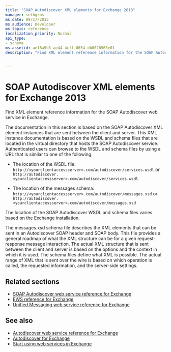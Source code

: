 ```yaml
---
title: "SOAP Autodiscover XML elements for Exchange 2013"
manager: sethgros
ms.date: 09/17/2015
ms.audience: Developer
ms.topic: reference
localization_priority: Normal
api_type:
- schema
ms.assetid: ae18a5b3-ae44-4cff-8654-db8028565e01
description: "Find XML element reference information for the SOAP Autodiscover web service in Exchange."
 
 
---
```


# SOAP Autodiscover XML elements for Exchange 2013

Find XML element reference information for the SOAP Autodiscover web service in Exchange.
  
The documentation in this section is based on the SOAP Autodiscover XML element instances that are sent between the client and server. This XML instance documentation is based on the WSDL and schema files that are located in the virtual directory that hosts the SOAP Autodiscover service. Authenticated users can browse to the WSDL and schema files by using a URL that is similar to one of the following:
  
- The location of the WSDL file: `http://<yourclientaccessserver>.com/autodiscover/services.wsdl` or `http://autodiscover.<yourclientaccessserver>.com/autodiscover/services.wsdl`
    
- The location of the messages schema: `http://<yourclientaccessserver>.com/autodiscover/messages.xsd` or `http://autodiscover.<yourclientaccessserver>.com/autodiscover/messages.xsd` 
    
The location of the SOAP Autodiscover WSDL and schema files varies based on the Exchange installation.
  
The messages.xsd schema file describes the XML elements that can be sent in an Autodiscover SOAP header and SOAP body. This file provides a general roadmap of what the XML structure can be for a given request-response message interaction. The actual XML structure that is sent between the client and server is based on the options and the context in which it is used. The schema files define what XML is possible. The actual range of XML that is sent over the wire is based on which operation is called, the requested information, and the server-side settings. 
  
## Related sections

- [SOAP Autodiscover web service reference for Exchange](soap-autodiscover-web-service-reference-for-exchange.md)    
- [EWS reference for Exchange](ews-reference-for-exchange.md)    
- [Unified Messaging web service reference for Exchange](unified-messaging-web-service-reference-for-exchange.md)
    
## See also

- [Autodiscover web service reference for Exchange](autodiscover-web-service-reference-for-exchange.md)
- [Autodiscover for Exchange](../exchange-web-services/autodiscover-for-exchange.md)
- [Start using web services in Exchange](../exchange-web-services/start-using-web-services-in-exchange.md)
    

